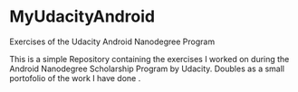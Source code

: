 # MyUdacityAndroid
Exercises of the Udacity Android Nanodegree Program

This is a simple Repository containing the exercises I worked on during the Android Nanodegree Scholarship Program by Udacity.
Doubles as a small portofolio of the work I have done .
